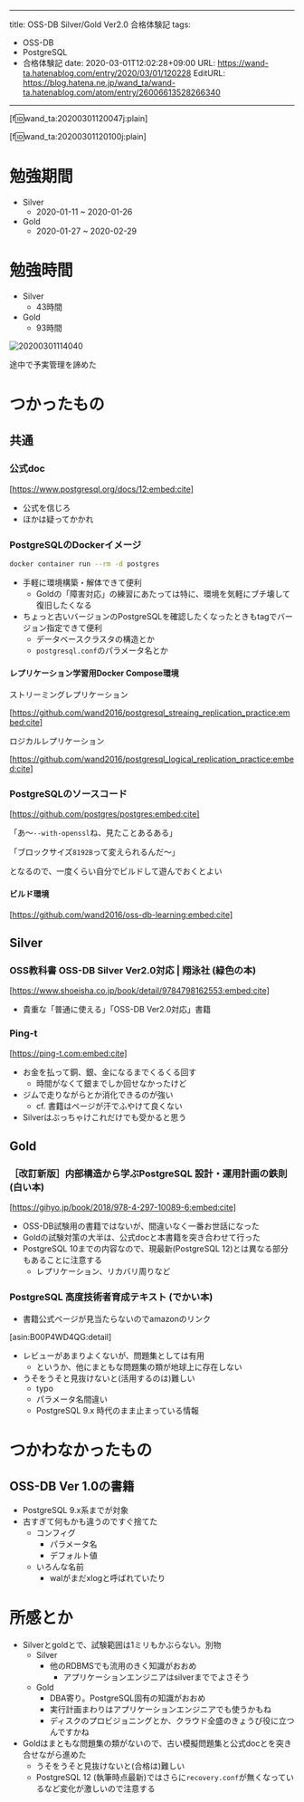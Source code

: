 ---
title: OSS-DB Silver/Gold Ver2.0 合格体験記
tags:
- OSS-DB
- PostgreSQL
- 合格体験記
date: 2020-03-01T12:02:28+09:00
URL: https://wand-ta.hatenablog.com/entry/2020/03/01/120228
EditURL: https://blog.hatena.ne.jp/wand_ta/wand-ta.hatenablog.com/atom/entry/26006613528266340
-------------------------------------


[f:id:wand_ta:20200301120047j:plain]

[f:id:wand_ta:20200301120100j:plain]



# 勉強期間 #

- Silver
    - 2020-01-11 ~ 2020-01-26
- Gold
    - 2020-01-27 ~ 2020-02-29

# 勉強時間 #

- Silver
    - 43時間
- Gold
    - 93時間

![20200301114040](../../../imgs/20200301114040.png)

途中で予実管理を諦めた


# つかったもの #

## 共通 ##

### 公式doc ###

[https://www.postgresql.org/docs/12:embed:cite]

- 公式を信じろ
- ほかは疑ってかかれ


### PostgreSQLのDockerイメージ ###

```sh
docker container run --rm -d postgres
```


- 手軽に環境構築・解体できて便利
    - Goldの「障害対応」の練習にあたっては特に、環境を気軽にブチ壊して復旧したくなる
- ちょっと古いバージョンのPostgreSQLを確認したくなったときもtagでバージョン指定できて便利
    - データベースクラスタの構造とか
    - `postgresql.conf`のパラメータ名とか


#### レプリケーション学習用Docker Compose環境 ####

ストリーミングレプリケーション

[https://github.com/wand2016/postgresql_streaing_replication_practice:embed:cite]


ロジカルレプリケーション

[https://github.com/wand2016/postgresql_logical_replication_practice:embed:cite]



### PostgreSQLのソースコード ###

[https://github.com/postgres/postgres:embed:cite]

 「あ〜`--with-openssl`ね、見たことあるある」
 
 「ブロックサイズ`8192B`って変えられるんだ〜」
 
となるので、一度くらい自分でビルドして遊んでおくとよい


#### ビルド環境 ####

[https://github.com/wand2016/oss-db-learning:embed:cite]




## Silver ##


### OSS教科書 OSS-DB Silver Ver2.0対応 | 翔泳社 (緑色の本) ###

[https://www.shoeisha.co.jp/book/detail/9784798162553:embed:cite]

- 貴重な「普通に使える」「OSS-DB Ver2.0対応」書籍

### Ping-t ###

[https://ping-t.com:embed:cite]

- お金を払って銅、銀、金になるまでくるくる回す
    - 時間がなくて銀までしか回せなかったけど
- ジムで走りながらとか消化できるのが強い
    - cf. 書籍はページが汗でふやけて良くない
- Silverはぶっちゃけこれだけでも受かると思う


## Gold ##

### ［改訂新版］内部構造から学ぶPostgreSQL 設計・運用計画の鉄則 (白い本) ###

[https://gihyo.jp/book/2018/978-4-297-10089-6:embed:cite]

- OSS-DB試験用の書籍ではないが、間違いなく一番お世話になった
- Goldの試験対策の大半は、公式docと本書籍を突き合わせて行った
- PostgreSQL 10までの内容なので、現最新(PostgreSQL 12)とは異なる部分もあることに注意する
    - レプリケーション、リカバリ周りなど

### PostgreSQL 高度技術者育成テキスト (でかい本) ###

- 書籍公式ページが見当たらないのでamazonのリンク

[asin:B00P4WD4QG:detail]

- レビューがあまりよくないが、問題集としては有用
    - というか、他にまともな問題集の類が地球上に存在しない
- うそをうそと見抜けないと(活用するのは)難しい
    - typo
    - パラメータ名間違い
    - PostgreSQL 9.x 時代のまま止まっている情報


# つかわなかったもの #

## OSS-DB Ver 1.0の書籍 ##

- PostgreSQL 9.x系までが対象
- 古すぎて何もかも違うのですぐ捨てた
    - コンフィグ
        - パラメータ名
        - デフォルト値
    - いろんな名前
        - walがまだxlogと呼ばれていたり



# 所感とか #

- Silverとgoldとで、試験範囲は1ミリもかぶらない。別物
    - Silver
        - 他のRDBMSでも流用のきく知識がおおめ
            - アプリケーションエンジニアはsilverまででよさそう
    - Gold
        - DBA寄り。PostgreSQL固有の知識がおおめ
        - 実行計画まわりはアプリケーションエンジニアでも使うかもね
        - ディスクのプロビジョニングとか、クラウド全盛のきょうび役に立つんですかね
- Goldはまともな問題集の類がないので、古い模擬問題集と公式docとを突き合せながら進めた
    - うそをうそと見抜けないと(合格は)難しい
    - PostgreSQL 12 (執筆時点最新)ではさらに`recovery.conf`が無くなっているなど変化が激しいので注意する
